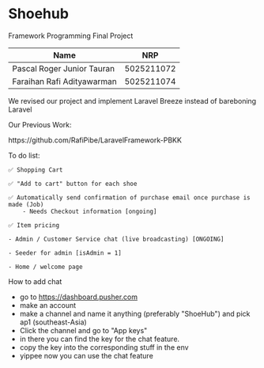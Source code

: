 <h1>Shoehub</h1>
<p>Framework Programming Final Project</p>

| Name                        | NRP        |
|-----------------------------|------------|
|Pascal Roger Junior Tauran   | 5025211072 |
|Faraihan Rafi Adityawarman   | 5025211074 |

<p>We revised our project and implement Laravel Breeze instead of bareboning Laravel</p>

<p>Our Previous Work:</p>
https://github.com/RafiPibe/LaravelFramework-PBKK

To do list:
```
✅ Shopping Cart

✅ "Add to cart" button for each shoe

✅ Automatically send confirmation of purchase email once purchase is made (Job)
    - Needs Checkout information [ongoing]

✅ Item pricing

- Admin / Customer Service chat (live broadcasting) [ONGOING]

- Seeder for admin [isAdmin = 1]

- Home / welcome page
```
<p>How to add chat</p>

- go to https://dashboard.pusher.com
- make an account
- make a channel and name it anything (preferably "ShoeHub") and pick ap1 (southeast-Asia)
- Click the channel and go to "App keys"
- in there you can find the key for the chat feature.
- copy the key into the corresponding stuff in the env
- yippee now you can use the chat feature
